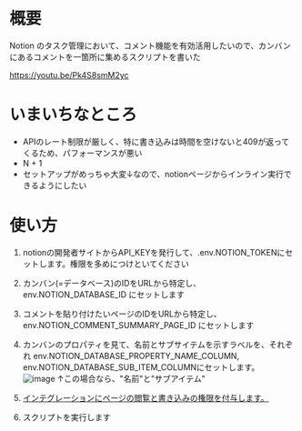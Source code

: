 # 概要
Notion のタスク管理において、コメント機能を有効活用したいので、カンバンにあるコメントを一箇所に集めるスクリプトを書いた

https://youtu.be/Pk4S8smM2yc

# いまいちなところ
- APIのレート制限が厳しく、特に書き込みは時間を空けないと409が返ってくるため、パフォーマンスが悪い
- N + 1
- セットアップがめっちゃ大変↓なので、notionページからインライン実行できるようにしたい

# 使い方

1. notionの開発者サイトからAPI_KEYを発行して、.env.NOTION_TOKENにセットします。権限を多めにつけといてください  
2. カンバン(=データベース)のIDをURLから特定し、env.NOTION_DATABASE_ID にセットします 
3. コメントを貼り付けたいページのIDをURLから特定し、env.NOTION_COMMENT_SUMMARY_PAGE_ID にセットします 
4. カンバンのプロパティを見て、名前とサブサイテムを示すラベルを、それぞれ env.NOTION_DATABASE_PROPERTY_NAME_COLUMN, env.NOTION_DATABASE_SUB_ITEM_COLUMNにセットします。  
![image](https://github.com/kyogom/notion-comment-scraper/assets/23183700/9bcca4b1-7af2-4d05-bc58-1a6891dee791)
↑この場合なら、"名前"と"サブアイテム"

5. [インテグレーションにページの閲覧と書き込みの権限を付与します。 ](https://developers.notion.com/docs/create-a-notion-integration#give-your-integration-page-permissions)

6. スクリプトを実行します

